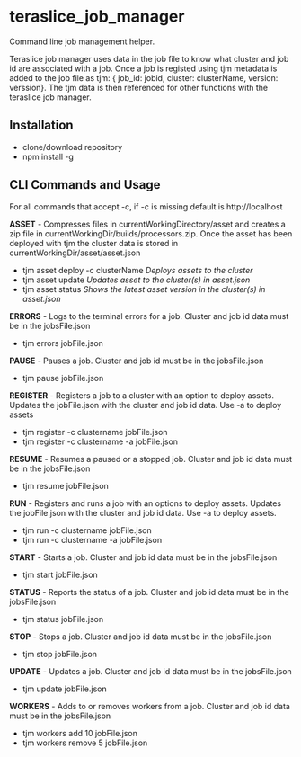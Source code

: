 # teraslice_job_manager
Command line job management helper.

Teraslice job manager uses data in the job file to know what cluster and job id are associated with a job.  Once a job is registed using tjm metadata is added to the job file as tjm: { job_id: jobid, cluster: clusterName, version: verssion}.  The tjm data is then referenced for other functions with the teraslice job manager.


## Installation
- clone/download repository
- npm install -g

## CLI Commands and Usage
For all commands that accept -c, if -c is missing default is http://localhost

**ASSET** - Compresses files in currentWorkingDirectory/asset and creates a zip file in currentWorkingDir/builds/processors.zip.  Once the asset has been deployed with tjm the cluster data is stored in currentWorkingDir/asset/asset.json
- tjm asset deploy -c clusterName *Deploys assets to the cluster*
- tjm asset update *Updates asset to the cluster(s) in asset.json*
- tjm asset status *Shows the latest asset version in the cluster(s) in asset.json*

**ERRORS** - Logs to the terminal errors for a job.  Cluster and job id data must be in the jobsFile.json
- tjm errors jobFile.json

**PAUSE** - Pauses a job.  Cluster and job id must be in the jobsFile.json
- tjm pause jobFile.json

**REGISTER** - Registers a job to a cluster with an option to deploy assets.  Updates the jobFile.json with the cluster and job id data.  Use -a to deploy assets
- tjm register -c clustername jobFile.json
- tjm register -c clustername -a jobFile.json

**RESUME** - Resumes a paused or a stopped job. Cluster and job id data must be in the jobsFile.json
- tjm resume jobFile.json

**RUN** - Registers and runs a job with an options to deploy assets.  Updates the jobFile.json with the cluster and job id data.  Use -a to deploy assets.
- tjm run -c clustername jobFile.json
- tjm run -c clustername -a jobFile.json

**START** - Starts a job.  Cluster and job id data must be in the jobsFile.json
- tjm start jobFile.json

**STATUS** - Reports the status of a job.  Cluster and job id data must be in the jobsFile.json
- tjm status jobFile.json

**STOP** - Stops a job.  Cluster and job id data must be in the jobsFile.json
- tjm stop jobFile.json

**UPDATE** - Updates a job.  Cluster and job id data must be in the jobsFile.json
- tjm update jobFile.json

**WORKERS** - Adds to or removes workers from a job.  Cluster and job id data must be in the jobsFile.json
- tjm workers add 10 jobFile.json
- tjm workers remove 5 jobFile.json

